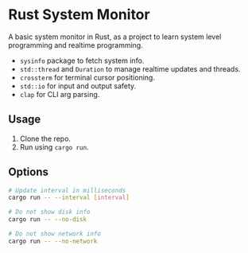 # Rust System Monitor

A basic system monitor in Rust, as a project to learn system level programming and realtime programming.

- `sysinfo` package to fetch system info.
- `std::thread` and `Duration` to manage realtime updates and threads.
- `crossterm` for terminal cursor positioning.
- `std::io` for input and output safety.
- `clap` for CLI arg parsing.

## Usage

1. Clone the repo.
2. Run using `cargo run`.

## Options

```bash
# Update interval in milliseconds
cargo run -- --interval [interval]

# Do not show disk info
cargo run -- --no-disk

# Do not show network info
cargo run -- --no-network

```
